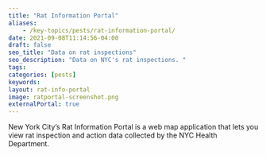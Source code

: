 ```yaml
---
title: "Rat Information Portal"
aliases:
    - /key-topics/pests/rat-information-portal/
date: 2021-09-08T11:14:56-04:00
draft: false
seo_title: "Data on rat inspections"
seo_description: "Data on NYC's rat inspections. "
tags: 
categories: [pests]
keywords: 
layout: rat-info-portal
image: ratportal-screenshot.png
externalPortal: true
---
```


New York City’s Rat Information Portal is a web map application that lets you view rat inspection and action data collected by the NYC Health Department.





